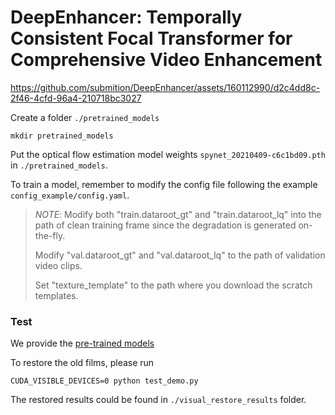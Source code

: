 # DeepEnhancer: Temporally Consistent Focal Transformer for Comprehensive Video Enhancement

https://github.com/submition/DeepEnhancer/assets/160112990/d2c4dd8c-2f46-4cfd-96a4-210718bc3027

Create a folder ```./pretrained_models```
```
mkdir pretrained_models
```
Put the optical flow estimation model weights ```spynet_20210409-c6c1bd09.pth``` in ```./pretrained_models```.

To train a model, remember to modify the config file following the example ```config_example/config.yaml```.

> *NOTE*: 
>  Modify both "train.dataroot_gt" and "train.dataroot_lq" into the path of clean training frame since the degradation is generated on-the-fly.
>
>  Modify "val.dataroot_gt" and "val.dataroot_lq" to the path of validation video clips.
>
>  Set "texture_template" to the path where you download the scratch templates.


### Test

We provide the [pre-trained models]()


To restore the old films, please run
```
CUDA_VISIBLE_DEVICES=0 python test_demo.py
```
The restored results could be found in ```./visual_restore_results``` folder.

